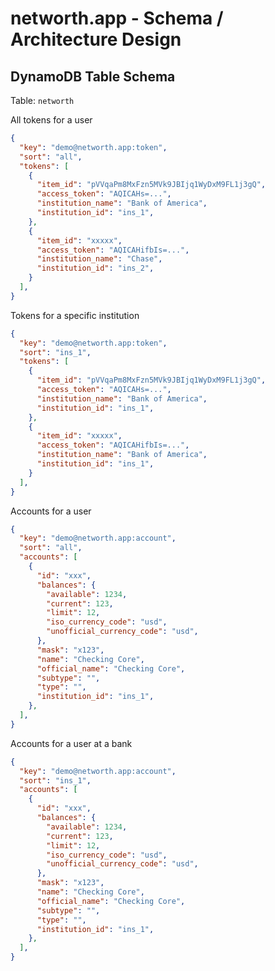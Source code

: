 # networth.app - Schema / Architecture Design

## DynamoDB Table Schema

Table: `networth`

All tokens for a user

```json
{
  "key": "demo@networth.app:token",
  "sort": "all",
  "tokens": [
    {
      "item_id": "pVVqaPm8MxFzn5MVk9JBIjq1WyDxM9FL1j3gQ",
      "access_token": "AQICAHs=...",
      "institution_name": "Bank of America",
      "institution_id": "ins_1",
    },
    {
      "item_id": "xxxxx",
      "access_token": "AQICAHifbIs=...",
      "institution_name": "Chase",
      "institution_id": "ins_2",
    }
  ],
}
```

Tokens for a specific institution

```json
{
  "key": "demo@networth.app:token",
  "sort": "ins_1",
  "tokens": [
    {
      "item_id": "pVVqaPm8MxFzn5MVk9JBIjq1WyDxM9FL1j3gQ",
      "access_token": "AQICAHs=...",
      "institution_name": "Bank of America",
      "institution_id": "ins_1",
    },
    {
      "item_id": "xxxxx",
      "access_token": "AQICAHifbIs=...",
      "institution_name": "Bank of America",
      "institution_id": "ins_1",
    }
  ],
}
```

Accounts for a user

```json
{
  "key": "demo@networth.app:account",
  "sort": "all",
  "accounts": [
    {
      "id": "xxx",
      "balances": {
        "available": 1234,
        "current": 123,
        "limit": 12,
        "iso_currency_code": "usd",
        "unofficial_currency_code": "usd",
      },
      "mask": "x123",
      "name": "Checking Core",
      "official_name": "Checking Core",
      "subtype": "",
      "type": "",
      "institution_id": "ins_1",
    },
  ],
}
```

Accounts for a user at a bank

```json
{
  "key": "demo@networth.app:account",
  "sort": "ins_1",
  "accounts": [
    {
      "id": "xxx",
      "balances": {
        "available": 1234,
        "current": 123,
        "limit": 12,
        "iso_currency_code": "usd",
        "unofficial_currency_code": "usd",
      },
      "mask": "x123",
      "name": "Checking Core",
      "official_name": "Checking Core",
      "subtype": "",
      "type": "",
      "institution_id": "ins_1",
    },
  ],
}
```














<!--
Table: `networth_token`
| email (partition key: string) | tokens (map) |
| --- | --- | --- |
| demo@networth.app |
```json
{ "ins_1":
  {
    "name": "Bank of America",
    "tokens": ["encrypted_token_1", "encrypted_token_2"],
    "accounts": [...]
  }
}
```

Table: `networth_history`

| email (partition key: string) | datetime (sort key: string) | networth (number) |
| --- | --- | --- |
| demo@networth.app | 2018-01-01T12:01:02 | 100 |
| demo@networth.app | 2018-02-01T12:01:02 | 140 |
| demo@networth.app | 2018-02-02T12:01:02 | 240 |

Table: `networth_transaction`
| email (partition key: string) | datetime (sort key: string) | name | category | value
| --- | --- | --- | --- | --- |
| demo@networth.app | 2018-01-01T12:01:02 | McDonald purchase | Food | $10
| demo@networth.app | 2018-01-01T12:02:02 | networth.app purchase | SASS | $100 -->

